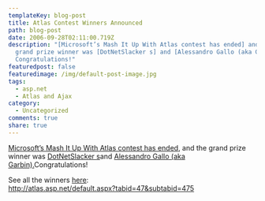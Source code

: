 ```yaml
---
templateKey: blog-post
title: Atlas Contest Winners Announced
path: blog-post
date: 2006-09-28T02:11:00.719Z
description: "[Microsoft’s Mash It Up With Atlas contest has ended] and the
  grand prize winner was [DotNetSlacker s] and [Alessandro Gallo (aka Garbin).]
  Congratulations!"
featuredpost: false
featuredimage: /img/default-post-image.jpg
tags:
  - asp.net
  - Atlas and Ajax
category:
  - Uncategorized
comments: true
share: true
---
```

<!--StartFragment-->

[Microsoft’s Mash It Up With Atlas contest has ended](http://atlas.asp.net/default.aspx?tabid=47&subtabid=475), and the grand prize winner was [DotNetSlacker s](http://atlas.dotnetslackers.com/)and [Alessandro Gallo (aka Garbin).](http://aspadvice.com/blogs/garbin)Congratulations!

See all the winners [here](http://atlas.asp.net/default.aspx?tabid=47&subtabid=475):\
<http://atlas.asp.net/default.aspx?tabid=47&subtabid=475>

<!--EndFragment-->